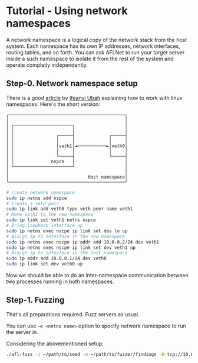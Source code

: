 # Tutorial - Using network namespaces

A network namespace is a logical copy of the network stack from the host system. Each namespace has its own IP addresses, network interfaces, routing tables, and so forth.
You can ask AFLNet to run your target server inside a such namespace to isolate it from the rest of the system and operate completly independently.


## Step-0. Network namespace setup

There is a good [article](ifeanyi.co/posts/linux-namespaces-part-4/) by [Ifeanyi Ubah](https://github.com/iffyio) explaining how to work with linux namespaces.
Here's the short version:

```
┌────────────────────────────────────────────┐
│                                            │
│ ┌──────────────────────┐                   │
│ │                      │                   │
│ │                ┌─────┤             ┌─────┤
│ │                │     │             │     │
│ │                │veth1│◄───────────►│veth0│
│ │                │     │             │     │
│ │                └─────┤             └─────┤
│ │              nspce   │                   │
│ └──────────────────────┘                   │
│                                            │
│                              Host namespace│
└────────────────────────────────────────────┘
```

```bash
# create network namespace
sudo ip netns add nspce
# Create a veth pair
sudo ip link add veth0 type veth peer name veth1
# Move veth1 to the new namespace
sudo ip link set veth1 netns nspce
# Bring loopback interface up
sudo ip netns exec nscpe ip link set dev lo up
# Assign ip to interface in the new namespace
sudo ip netns exec nscpe ip addr add 10.0.0.2/24 dev veth1
sudo ip netns exec nscpe ip link set dev veth1 up
# Assign ip to interface in the host namespace
sudo ip addr add 10.0.0.1/24 dev veth0
sudo ip link set dev veth0 up
```
Now we should be able to do an inter-namespace communication between two processes running in both namespaces.

## Step-1. Fuzzing

That's all preparations required. Fuzz servers as usual.

You can use `-e <netns name>` option to specify network namespace to run the server in.

Considering the abovementioned setup:

```bash
./afl-fuzz -i ~/path/to/seed -o ~/path/to/fuzzer/findings -N tcp://10.0.0.2/port -P protocol -e nspce ~/path/to/server args
```
